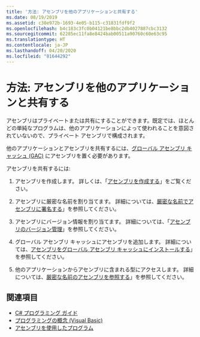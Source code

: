 ```yaml
---
title: '方法: アセンブリを他のアプリケーションと共有する'
ms.date: 08/19/2019
ms.assetid: c30e972b-1693-4e05-b115-c31831fdf9f2
ms.openlocfilehash: b4c183c3fc0b04121be8bbc2db4027887cbc3132
ms.sourcegitcommit: 62285ec11fa8e8424bab00511a90760c60e63c95
ms.translationtype: HT
ms.contentlocale: ja-JP
ms.lasthandoff: 04/20/2020
ms.locfileid: "81644292"
---
```

# <a name="how-to-share-an-assembly-with-other-applications"></a>方法: アセンブリを他のアプリケーションと共有する
アセンブリはプライベートまたは共有にすることができます。既定では、ほとんどの単純なプログラムは、他のアプリケーションによって使われることを意図されていないので、プライベート アセンブリで構成されます。  

他のアプリケーションとアセンブリを共有するには、[グローバル アセンブリ キャッシュ (GAC)](gac.md) にアセンブリを置く必要があります。  
  
アセンブリを共有するには:
  
1. アセンブリを作成します。 詳しくは、「[アセンブリを作成する](../../standard/assembly/create.md)」をご覧ください。  
  
2. アセンブリに厳密な名前を割り当てます。 詳細については、[厳密な名前でアセンブリに署名する](../../standard/assembly/sign-strong-name.md)」を参照してください。  
  
3. アセンブリにバージョン情報を割り当てます。 詳細については、「[アセンブリのバージョン管理](../../standard/assembly/versioning.md)」を参照してください。  
  
4. グローバル アセンブリ キャッシュにアセンブリを追加します。 詳細については、[アセンブリをグローバル アセンブリ キャッシュにインストールする](install-assembly-into-gac.md)」を参照してください。  
  
5. 他のアプリケーションからアセンブリに含まれる型にアクセスします。 詳細については、[厳密な名前のアセンブリを参照する](../../standard/assembly/reference-strong-named.md)」を参照してください。  
  
## <a name="see-also"></a>関連項目

- [C# プログラミング ガイド](../../../api/index.md)
- [プログラミングの概念 (Visual Basic)](../../../api/index.md)
- [アセンブリを使用したプログラム](../../standard/assembly/index.md)
